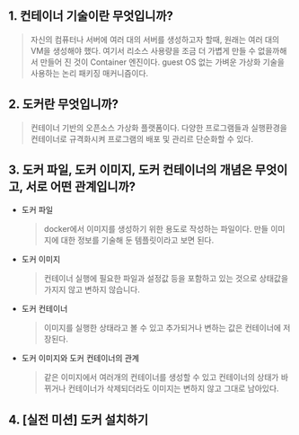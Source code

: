 ## 1. 컨테이너 기술이란 무엇입니까?
> 자신의 컴퓨터나 서버에 여러 대의 서버를 생성하고자 할때, 원래는 여러 대의 VM을 생성해야 했다. 여기서 리소스 사용량을 조금 더 가볍게 만들 수 없을까해서 만들어 진 것이 Container 엔진이다. guest OS 없는 가벼운 가상화 기술을 사용하는 논리 패키징 매커니즘이다.

## 2. 도커란 무엇입니까?
> 컨테이너 기반의 오픈소스 가상화 플랫폼이다. 다양한 프로그램들과 실행환경을 컨테이너로 규격화시켜 프로그램의 배포 및 관리르 단순화할 수 있다.

## 3. 도커 파일, 도커 이미지, 도커 컨테이너의 개념은 무엇이고, 서로 어떤 관계입니까?
- 도커 파일
  > docker에서 이미지를 생성하기 위한 용도로 작성하는 파일이다. 만들 이미지에 대한 정보를 기술해 둔 템플릿이라고 보면 된다.
- 도커 이미지
  > 컨테이너 실행에 필요한 파일과 설정값 등을 포함하고 있는 것으로 상태값을 가지지 않고 변하지 않습니다.
- 도커 컨테이너
  > 이미지를 실행한 상태라고 볼 수 있고 추가되거나 변하는 값은 컨테이너에 저장된다.
- 도커 이미지와 도커 컨테이너의 관계
  > 같은 이미지에서 여러개의 컨테이너를 생성할 수 있고 컨테이너의 상태가 바뀌거나 컨테이너가 삭제되더라도 이미지는 변하지 않고 그대로 남아있다.
## 4. [실전 미션] 도커 설치하기